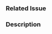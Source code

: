 ### Related Issue

<!-- Please link to the github issue here. -->

### Description

<!-- Brief description of the code changes. Add supporting screenshots & videos where applicable. -->
